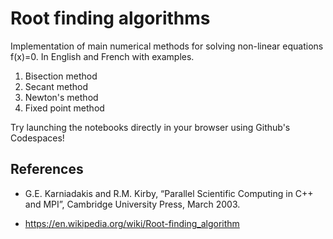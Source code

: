 # Root finding algorithms

Implementation of main numerical methods for solving non-linear equations f(x)=0. In English and French with examples.

1. Bisection method
2. Secant method
3. Newton's method
4. Fixed point method

Try launching the notebooks directly in your browser using Github's Codespaces!

## References

- G.E. Karniadakis and R.M. Kirby, “Parallel Scientific Computing in C++ and MPI”, Cambridge University Press, March 2003.

- <https://en.wikipedia.org/wiki/Root-finding_algorithm>
